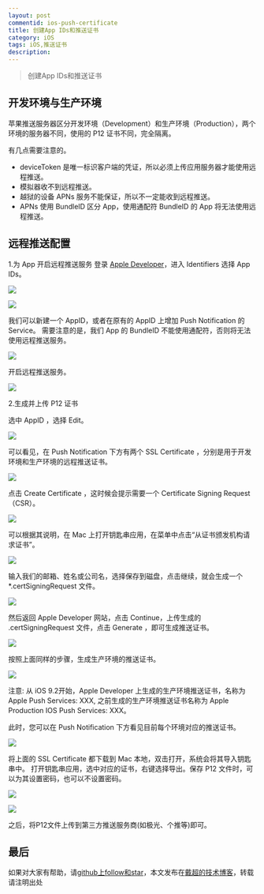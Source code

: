 ```yaml
---
layout: post
commentid: ios-push-certificate
title: 创建App IDs和推送证书
category: iOS
tags: iOS,推送证书
description:
---
```


>   创建App IDs和推送证书

## 开发环境与生产环境

苹果推送服务器区分开发环境（Development）和生产环境（Production），两个环境的服务器不同，使用的 P12 证书不同，完全隔离。

有几点需要注意的。

-   deviceToken 是唯一标识客户端的凭证，所以必须上传应用服务器才能使用远程推送。
-   模拟器收不到远程推送。
-   越狱的设备 APNs 服务不能保证，所以不一定能收到远程推送。
-   APNs 使用 BundleID 区分 App，使用通配符 BundleID 的 App 将无法使用远程推送。

## 远程推送配置

1.为 App 开启远程推送服务
登录 [Apple Developer](https://idmsa.apple.com/IDMSWebAuth/login?appIdKey=891bd3417a7776362562d2197f89480a8547b108fd934911bcbea0110d07f757&path=%2Faccount%2Fios%2Fcertificate%2F&rv=1)，进入 Identifiers 选择 App IDs。

![]({{site.url}}/assets/postImages/ios/pushset01.png)

![]({{site.url}}/assets/postImages/ios/pushset02.png)

我们可以新建一个 AppID，或者在原有的 AppID 上增加 Push Notification 的 Service。 需要注意的是，我们 App 的 BundleID 不能使用通配符，否则将无法使用远程推送服务。

![]({{site.url}}/assets/postImages/ios/pushset03.png)

开启远程推送服务。

![]({{site.url}}/assets/postImages/ios/pushset04.png)

2.生成并上传 P12 证书

选中 AppID ，选择 Edit。

![]({{site.url}}/assets/postImages/ios/pushset05.png)

可以看见，在 Push Notification 下方有两个 SSL Certificate ，分别是用于开发环境和生产环境的远程推送证书。

![]({{site.url}}/assets/postImages/ios/pushset06.png)

点击 Create Certificate ，这时候会提示需要一个 Certificate Signing Request（CSR）。

![]({{site.url}}/assets/postImages/ios/pushset07.png)

可以根据其说明，在 Mac 上打开钥匙串应用，在菜单中点击“从证书颁发机构请求证书”。

![]({{site.url}}/assets/postImages/ios/pushset08.png)

输入我们的邮箱、姓名或公司名，选择保存到磁盘，点击继续，就会生成一个 *.certSigningRequest 文件。

![]({{site.url}}/assets/postImages/ios/pushset09.png)

然后返回 Apple Developer 网站，点击 Continue，上传生成的 .certSigningRequest 文件，点击 Generate ，即可生成推送证书。

![]({{site.url}}/assets/postImages/ios/pushset10.png)

按照上面同样的步骤，生成生产环境的推送证书。

![]({{site.url}}/assets/postImages/ios/pushset11.png)

注意:
从 iOS 9.2开始，Apple Developer 上生成的生产环境推送证书，名称为 Apple Push Services: XXX, 之前生成的生产环境推送证书名称为 Apple Production IOS Push Services: XXX。 


此时，您可以在 Push Notification 下方看见目前每个环境对应的推送证书。

![]({{site.url}}/assets/postImages/ios/pushset12.png)

将上面的 SSL Certificate 都下载到 Mac 本地，双击打开，系统会将其导入钥匙串中。 打开钥匙串应用，选中对应的证书，右键选择导出。保存 P12 文件时，可以为其设置密码，也可以不设置密码。

![]({{site.url}}/assets/postImages/ios/pushset13.png)

![]({{site.url}}/assets/postImages/ios/pushset14.png)

之后，将P12文件上传到第三方推送服务商(如极光、个推等)即可。

## 最后

如果对大家有帮助，请[github上follow和star](https://github.com/jifengchao)，本文发布在[戴超的技术博客](https://jifengchao.github.io/)，转载请注明出处
